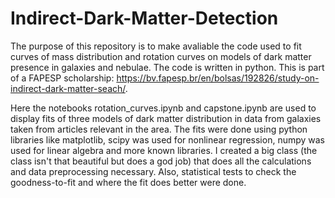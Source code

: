 # Indirect-Dark-Matter-Detection

The purpose of this repository is to make avaliable the code used to fit curves of mass distribution and rotation curves on models of dark matter presence in galaxies and nebulae. The code is written in python. This is part of a FAPESP scholarship: https://bv.fapesp.br/en/bolsas/192826/study-on-indirect-dark-matter-seach/.

Here the notebooks rotation_curves.ipynb and capstone.ipynb are used to display fits of three models of dark matter distribution in data from galaxies taken from articles relevant in the area. The fits were done using python libraries like matplotlib, scipy was used for nonlinear regression, numpy was used for linear algebra and more known libraries. I created a big class (the class isn't that beautiful but does a god job) that does all the calculations and data preprocessing necessary. Also, statistical tests to check the goodness-to-fit and where the fit does better were done.
